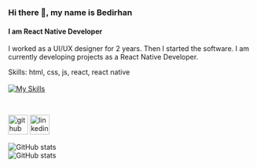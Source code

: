 ### Hi there 👋, my name is Bedirhan
#### I am React Native Developer
I worked as a UI/UX designer for 2 years. Then I started the software. I am currently developing projects as a React Native Developer.

Skills: html, css, js, react, react native<br>  <br>
[![My Skills](https://skills.thijs.gg/icons?i=js,html,css,react)]()

<br>


[<img src='https://cdn.jsdelivr.net/npm/simple-icons@3.0.1/icons/github.svg' alt='github' height='40'>](https://github.com/bbedirhanaydin)  [<img src='https://cdn.jsdelivr.net/npm/simple-icons@3.0.1/icons/linkedin.svg' alt='linkedin' height='40'>](https://www.linkedin.com/in/bedirhanaydin/)  



![GitHub stats](https://github-readme-stats.vercel.app/api?username=bbedirhanaydin&show_icons=true)  
![GitHub stats](https://github-readme-stats.vercel.app/api/top-langs/?username=bbedirhanaydin) 

